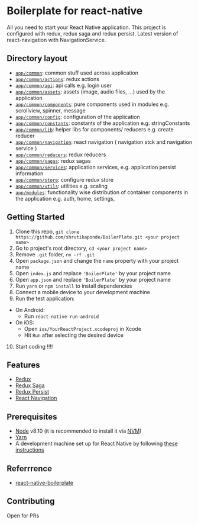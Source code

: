 # Boilerplate for react-native

All you need to start your React Native application. This project is configured with redux, redux saga 
and redux persist. Latest version of react-navigation with NavigationService.

## Directory layout

- [`app/common`](app/common): common stuff used across application
- [`app/common/actions`](app/common/actions): redux actions 
- [`app/common/api`](app/common/api): api calls e.g. login user
- [`app/common/assets`](app/common/assets): assets (image, audio files, ...) used by the application
- [`app/common/components`](app/common/components): pure components used in modules e.g. scrollview, spinner, message
- [`app/common/config`](app/common/config): configuration of the application
- [`app/common/constants`](app/common/constants): constants of the application e.g. stringConstants
- [`app/common/lib`](app/common/lib): helper libs for components/ reducers e.g. create reducer
- [`app/common/navigation`](app/common/navigation): react navigation ( navigation stck and navigation service )   
- [`app/common/reducers`](app/common/reducers): redux reducers
- [`app/common/sagas`](app/common/sagas): redux sagas
- [`app/common/services`](app/common/services): application services, e.g. application persist information
- [`app/common/store`](app/common/store): configure redux store
- [`app/common/utils`](app/common/utils): utilities e.g. scaling 
- [`app/modules`](app/modules): functionality wise distribution of container components in the application e.g. auth, home, settings, 

## Getting Started

1. Clone this repo, `git clone https://github.com/shrutikaponde/BoilerPlate.git <your project name>`
2. Go to project's root directory, `cd <your project name>`
3. Remove `.git` folder,  `rm -rf .git`
4. Open `package.json` and change the `name` property with your project name
5. Open `index.js` and replace `'BoilerPlate'` by your project name
6. Open `app.json` and replace `'BoilerPlate'` by your project name 
7. Run `yarn` or `npm install` to install dependencies
8. Connect a mobile device to your development machine
9. Run the test application:
  * On Android:
    * Run `react-native run-android`
  * On iOS:
    * Open `ios/YourReactProject.xcodeproj` in Xcode
    * Hit `Run` after selecting the desired device
10. Start coding !!!!

## Features

* [Redux](http://redux.js.org/)
* [Redux Saga](https://redux-saga.js.org/)
* [Redux Persist](https://github.com/rt2zz/redux-persist/)
* [React Navigation](https://reactnavigation.org/) 

## Prerequisites

* [Node](https://nodejs.org) v8.10 (it is recommended to install it via [NVM](https://github.com/creationix/nvm))
* [Yarn](https://yarnpkg.com/)
* A development machine set up for React Native by following [these instructions](https://facebook.github.io/react-native/docs/getting-started.html)

## Referrrence

* [react-native-boilerplate](https://github.com/victorkvarghese/react-native-boilerplate)

## Contributing

Open for PRs
